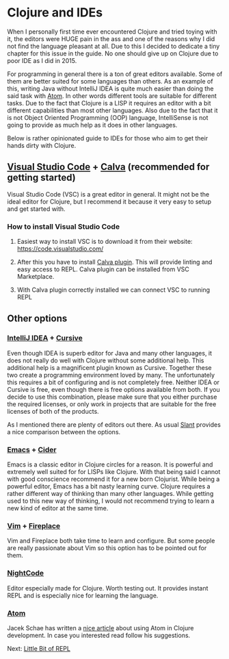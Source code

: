 # Clojure and IDEs

When I personally first time ever encountered Clojure and tried toying with it,
the editors were HUGE pain in the ass and one of the reasons why I did not find the language pleasant at all.
Due to this I decided to dedicate a tiny chapter for this issue in the guide.
No one should give up on Clojure due to poor IDE as I did in 2015.

For programming in general there is a ton of great editors available.
Some of them are better suited for some languages than others.
As an example of this, writing Java without IntelliJ IDEA is quite much easier than doing the said task with [Atom](https://atom.io/).
In other words different tools are suitable for different tasks.
Due to the fact that Clojure is a LISP it requires an editor with a bit different capabilities than most other languages.
Also due to the fact that it is not Object Oriented Programming (OOP) language,
IntelliSense is not going to provide as much help as it does in other languages.

Below is rather opinionated guide to IDEs for those who aim to get their hands dirty with Clojure.

## [Visual Studio Code](https://code.visualstudio.com/) + [Calva](https://marketplace.visualstudio.com/items?itemName=betterthantomorrow.calva) (recommended for getting started)

Visual Studio Code (VSC) is a great editor in general.
It might not be the ideal editor for Clojure,
but I recommend it because it very easy to setup and get started with.

### How to install Visual Studio Code

1. Easiest way to install VSC is to download it from their website:
   https://code.visualstudio.com/

2. After this you have to install [Calva plugin](https://marketplace.visualstudio.com/items?itemName=betterthantomorrow.calva).
   This will provide linting and easy access to REPL. Calva plugin can be installed from VSC Marketplace.

3. With Calva plugin correctly installed we can connect VSC to running REPL

## Other options

### [IntelliJ IDEA](https://www.jetbrains.com/idea/) + [Cursive](https://cursive-ide.com/)

Even though IDEA is superb editor for Java and many other languages,
it does not really do well with Clojure without some additional help.
This additional help is a magnificent plugin known as Cursive.
Together these two create a programming environment loved by many.
The unfortunately this requires a bit of configuring and is not completely free.
Neither IDEA or Cursive is free, even though there is free options available from both.
If you decide to use this combination,
please make sure that you either purchase the required licenses,
or only work in projects that are suitable for the free licenses of both of the products.

As I mentioned there are plenty of editors out there.
As usual [Slant](https://www.slant.co/topics/11929/~ide-for-clojure) provides a nice comparison between the options.

### [Emacs](https://www.gnu.org/software/emacs/) + [Cider](https://github.com/clojure-emacs/cider)

Emacs is a classic editor in Clojure circles for a reason.
It is powerful and extremely well suited for for LISPs like Clojure.
With that being said I cannot with good conscience recommend it for a new born Clojurist.
While being a powerful editor, Emacs has a bit nasty learning curve.
Clojure requires a rather different way of thinking than many other languages.
While getting used to this new way of thinking,
I would not recommend trying to learn a new kind of editor at the same time.

### [Vim](https://www.vim.org/) + [Fireplace](https://github.com/tpope/vim-fireplace)

Vim and Fireplace both take time to learn and configure.
But some people are really passionate about Vim so this option has to be pointed out for them.

### [NightCode](https://sekao.net/nightcode/)

Editor especially made for Clojure.
Worth testing out.
It  provides instant REPL and is especially nice for learning the language. 

### [Atom](https://atom.io/)

Jacek Schae has written a [nice article](https://medium.com/@jacekschae/slick-clojure-editor-setup-with-atom-a3c1b528b722) about using Atom in Clojure development.
In case you interested read follow his suggestions.

Next: [Little Bit of REPL](../2-little-bit-of-repl)
